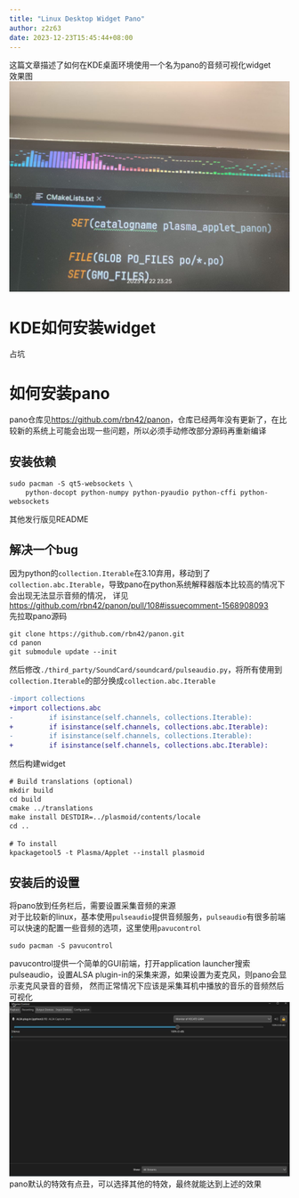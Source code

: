 ```yaml
---
title: "Linux Desktop Widget Pano"
author: z2z63
date: 2023-12-23T15:45:44+08:00
---
```

这篇文章描述了如何在KDE桌面环境使用一个名为pano的音频可视化widget  
效果图
![](https://raw.githubusercontent.com/z2z63/image/main/imgphoto_2023-12-23_16-20-39.jpg)
# KDE如何安装widget
占坑
# 如何安装pano
pano仓库见<https://github.com/rbn42/panon>，仓库已经两年没有更新了，在比较新的系统上可能会出现一些问题，所以必须手动修改部分源码再重新编译
## 安装依赖
```shell
sudo pacman -S qt5-websockets \
    python-docopt python-numpy python-pyaudio python-cffi python-websockets 
```
其他发行版见README
## 解决一个bug
因为python的`collection.Iterable`在3.10弃用，移动到了`collection.abc.Iterable`，导致pano在python系统解释器版本比较高的情况下会出现无法显示音频的情况，
详见<https://github.com/rbn42/panon/pull/108#issuecomment-1568908093>  
先拉取pano源码
```shell
git clone https://github.com/rbn42/panon.git
cd panon
git submodule update --init
```
然后修改`./third_party/SoundCard/soundcard/pulseaudio.py`，将所有使用到`collection.Iterable`的部分换成`collection.abc.Iterable`
```diff
-import collections
+import collections.abc
-         if isinstance(self.channels, collections.Iterable):
+         if isinstance(self.channels, collections.abc.Iterable):
-         if isinstance(self.channels, collections.Iterable):
+         if isinstance(self.channels, collections.abc.Iterable):
```
然后构建widget
```shell
# Build translations (optional)
mkdir build
cd build
cmake ../translations
make install DESTDIR=../plasmoid/contents/locale
cd ..

# To install
kpackagetool5 -t Plasma/Applet --install plasmoid
```
## 安装后的设置
将pano放到任务栏后，需要设置采集音频的来源  
对于比较新的linux，基本使用`pulseaudio`提供音频服务，`pulseaudio`有很多前端可以快速的配置一些音频的选项，这里使用`pavucontrol`
```shell
sudo pacman -S pavucontrol
```
pavucontrol提供一个简单的GUI前端，打开application launcher搜索pulseaudio，设置ALSA plugin-in的采集来源，如果设置为麦克风，则pano会显示麦克风录音的音频，
然而正常情况下应该是采集耳机中播放的音乐的音频然后可视化
![](https://raw.githubusercontent.com/z2z63/image/main/imgimage_2023-12-23_16-13-53.png)
pano默认的特效有点丑，可以选择其他的特效，最终就能达到上述的效果